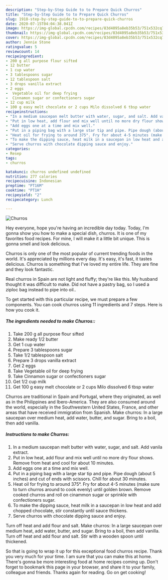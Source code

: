 ```yaml
---
description: "Step-by-Step Guide to to Prepare Quick Churros"
title: "Step-by-Step Guide to to Prepare Quick Churros"
slug: 1918-step-by-step-guide-to-to-prepare-quick-churros
date: 2020-07-15T04:04:38.041Z
image: https://img-global.cpcdn.com/recipes/83d4095a8eb35b53/751x532cq70/churros-recipe-main-photo.jpg
thumbnail: https://img-global.cpcdn.com/recipes/83d4095a8eb35b53/751x532cq70/churros-recipe-main-photo.jpg
cover: https://img-global.cpcdn.com/recipes/83d4095a8eb35b53/751x532cq70/churros-recipe-main-photo.jpg
author: Jennie Stone
ratingvalue: 5
reviewcount: 14
recipeingredient:
- 200 g all purpose flour sifted
- 12 butter
- 1 cup water
- 3 tablespoons sugar
- 12 tablespoon salt
- 3 drops vanilla extract
- 2 eggs
-  Vegetable oil for deep frying
-  Cinnamon sugar or confectioners sugar
- 12 cup milk
- 100 g easy melt chocolate or 2 cups Milo dissolved 6 tbsp water
recipeinstructions:
- "In a medium saucepan melt butter with water, sugar, and salt. Add vanila extract."
- "Put in low heat, add flour and mix well until no more dry flour shows. Remove from heat and cool for about 10 minutes."
- "Add eggs one at a time and mix well."
- "Put in a piping bag with a large star tip and pipe. Pipe dough (about 5 inches) and cut of ends with scissors. Chill for about 30 minutes."
- "Heat oil for frying to around 375°. Fry for about 4-5 minutes (make sure to turn churros around to cook evenly) until golden brown. Remove cooked churros and roll on cinammon sugar or sprinkle with confectioners sugar."
- "To make the dipping sauce, heat milk in a saucepan in low heat and add chopped chocolate, stir constantly until sauce thickens."
- "Serve churros with chocolate dipping sauce and enjoy."
categories:
- Resep
tags:
- churros

katakunci: churros undefined undefined
nutrition: 277 calories
recipecuisine: Indonesian
preptime: "PT16M"
cooktime: "PT1H"
recipeyield: "2"
recipecategory: Lunch

---
```



![Churros](https://img-global.cpcdn.com/recipes/83d4095a8eb35b53/751x532cq70/churros-recipe-main-photo.jpg)

Hey everyone, hope you're having an incredible day today. Today, I'm gonna show you how to make a special dish, churros. It is one of my favorites food recipes. For mine, I will make it a little bit unique. This is gonna smell and look delicious.

Churros is only one of the most popular of current trending foods in the world. It's appreciated by millions every day. It's easy, it's fast, it tastes delicious. Churros is something that I've loved my entire life. They are fine and they look fantastic.

Real churros in Spain are not light and fluffy; they&#39;re like this. My husband thought it was difficult to make. Did not have a pastry bag, so I used a ziploc bag instead to pipe into oil..


To get started with this particular recipe, we must prepare a few components. You can cook churros using 11 ingredients and 7 steps. Here is how you cook it.

##### The ingredients needed to make Churros::

1. Take 200 g all purpose flour sifted
1. Make ready 1/2 butter
1. Get 1 cup water
1. Prepare 3 tablespoons sugar
1. Take 1/2 tablespoon salt
1. Prepare 3 drops vanilla extract
1. Get 2 eggs
1. Take  Vegetable oil for deep frying
1. Take  Cinnamon sugar or confectioners sugar
1. Get 1/2 cup milk
1. Get 100 g easy melt chocolate or 2 cups Milo dissolved 6 tbsp water


Churros are traditional in Spain and Portugal, where they originated, as well as in the Philippines and Ibero-America. They are also consumed around the world, especially in the Southwestern United States, France, and other areas that have received immigration from Spanish. Make churros: In a large saucepan over medium heat, add water, butter, and sugar. Bring to a boil, then add vanilla. 

##### Instructions to make Churros:

1. In a medium saucepan melt butter with water, sugar, and salt. Add vanila extract.
1. Put in low heat, add flour and mix well until no more dry flour shows. Remove from heat and cool for about 10 minutes.
1. Add eggs one at a time and mix well.
1. Put in a piping bag with a large star tip and pipe. Pipe dough (about 5 inches) and cut of ends with scissors. Chill for about 30 minutes.
1. Heat oil for frying to around 375°. Fry for about 4-5 minutes (make sure to turn churros around to cook evenly) until golden brown. Remove cooked churros and roll on cinammon sugar or sprinkle with confectioners sugar.
1. To make the dipping sauce, heat milk in a saucepan in low heat and add chopped chocolate, stir constantly until sauce thickens.
1. Serve churros with chocolate dipping sauce and enjoy.


Turn off heat and add flour and salt. Make churros: In a large saucepan over medium heat, add water, butter, and sugar. Bring to a boil, then add vanilla. Turn off heat and add flour and salt. Stir with a wooden spoon until thickened. 

So that is going to wrap it up for this exceptional food churros recipe. Thank you very much for your time. I am sure that you can make this at home. There's gonna be more interesting food at home recipes coming up. Don't forget to bookmark this page in your browser, and share it to your family, colleague and friends. Thanks again for reading. Go on get cooking!
